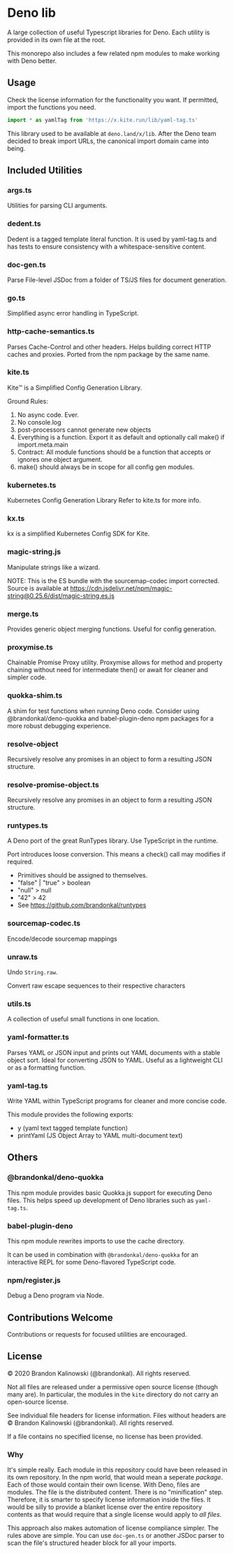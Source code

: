 # Deno lib

A large collection of useful Typescript libraries for Deno.
Each utility is provided in its own file at the root.

This monorepo also includes a few related npm modules to make working with Deno better.

## Usage

Check the license information for the functionality you want. If permitted, import the functions you need.

```ts
import * as yamlTag from 'https://x.kite.run/lib/yaml-tag.ts'
```

This library used to be available at `deno.land/x/lib`.
After the Deno team decided to break import URLs, the canonical import domain came into being.

<!--Included Utilites section is generated by doc-gen.ts and cleaned up by hand-->

## Included Utilities

### args.ts

Utilities for parsing CLI arguments.

### dedent.ts

Dedent is a tagged template literal function.
It is used by yaml-tag.ts and has tests to ensure consistency with a whitespace-sensitive content.

### doc-gen.ts

Parse File-level JSDoc from a folder of TS/JS files for document generation.

### go.ts

Simplified async error handling in TypeScript.

### http-cache-semantics.ts

Parses Cache-Control and other headers. Helps building correct HTTP caches and proxies. Ported from the npm package by the same name.

### kite.ts

Kite™️ is a Simplified Config Generation Library.

Ground Rules:

1. No async code. Ever.
2. No console.log
3. post-processors cannot generate new objects
4. Everything is a function. Export it as default and optionally call make() if import.meta.main
5. Contract: All module functions should be a function that accepts or ignores one object argument.
6. make() should always be in scope for all config gen modules.

### kubernetes.ts

Kubernetes Config Generation Library
Refer to kite.ts for more info.

### kx.ts

kx is a simplified Kubernetes Config SDK for Kite.

### magic-string.js

Manipulate strings like a wizard.

NOTE: This is the ES bundle with the sourcemap-codec import corrected.
Source is available at
https://cdn.jsdelivr.net/npm/magic-string@0.25.6/dist/magic-string.es.js

### merge.ts

Provides generic object merging functions. Useful for config generation.

### proxymise.ts

Chainable Promise Proxy utility. Proxymise allows for method and property chaining without need for intermediate then() or await for cleaner and simpler code.

### quokka-shim.ts

A shim for test functions when running Deno code.
Consider using @brandonkal/deno-quokka and babel-plugin-deno npm packages for a more robust debugging experience.

### resolve-object

Recursively resolve any promises in an object to form a resulting JSON structure.

### resolve-promise-object.ts

Recursively resolve any promises in an object to form a resulting JSON structure.

### runtypes.ts

A Deno port of the great RunTypes library. Use TypeScript in the runtime.

Port introduces loose conversion. This means a check() call may modifies if required.

- Primitives should be assigned to themselves.
- "false" | "true" > boolean
- "null" > null
- "42" > 42
- See https://github.com/brandonkal/runtypes

### sourcemap-codec.ts

Encode/decode sourcemap mappings

### unraw.ts

Undo `String.raw`.

Convert raw escape sequences to their respective characters

### utils.ts

A collection of useful small functions in one location.

### yaml-formatter.ts

Parses YAML or JSON input and prints out YAML documents with a stable object sort. Ideal for converting JSON to YAML. Useful as a lightweight CLI or as a formatting function.

### yaml-tag.ts

Write YAML within TypeScript programs for cleaner and more concise code.

This module provides the following exports:

- y (yaml text tagged template function)
- printYaml (JS Object Array to YAML multi-document text)

## Others

### @brandonkal/deno-quokka

This npm module provides basic Quokka.js support for executing Deno files. This helps speed up development of Deno libraries such as `yaml-tag.ts`.

### babel-plugin-deno

This npm module rewrites imports to use the cache directory.

It can be used in combination with `@brandonkal/deno-quokka` for an interactive REPL for some Deno-flavored TypeScript code.

### npm/register.js

Debug a Deno program via Node.

## Contributions Welcome

Contributions or requests for focused utilities are encouraged.

## License

© 2020 Brandon Kalinowski (@brandonkal). All rights reserved.

Not all files are released under a permissive open source license (though many are).
In particular, the modules in the `kite` directory do not carry an open-source license.

See individual file headers for license information.
Files without headers are © Brandon Kalinowski (@brandonkal). All rights reserved.

If a file contains no specified license, no license has been provided.

### Why

It's simple really. Each module in this repository could have been released in its own repository.
In the npm world, that would mean a seperate _package_. Each of those would contain their own license.
With Deno, files are modules. The file is the distributed content. There is no "minification" step.
Therefore, it is smarter to specify license information inside the files.
It would be silly to provide a blanket license over the entire repository contents as that would require that a single license would apply to _all files_.

This approach also makes automation of license compliance simpler. The rules above are simple. You can use `doc-gen.ts` or another JSDoc parser to scan the file's structured header block for all your imports.
